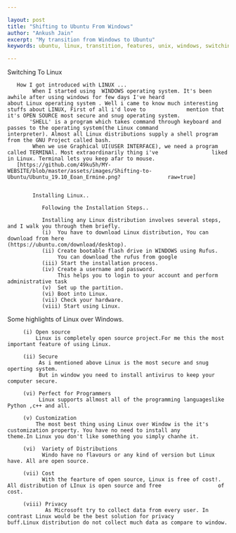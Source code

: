 ```yaml
---

layout:	post
title: "Shifting to Ubuntu From Windows"
author: "Ankush Jain"
excerpt: "My transition from Windows to Ubuntu"
keywords: ubuntu, linux, transtition, features, unix, windows, switching, comparison

---
```


  Switching To Linux
  
       How I got introduced with LINUX ...
            When I started using  WINDOWS operating system. It's been awhile after using windows for few days I've heard                 about Linux operating system . Well i came to know much interesting stuffs about LINUX, First of all i'd love to             mention that it's OPEN SOURCE most secure and snug operating system.
           'SHELL' is a program which takes command through keyboard and passes to the operating system(the Linux command                 interpreter). Almost all Linux distributions supply a shell program from the GNU Project called bash.
            When we use Graphical UI(USER INTERFACE), we need a program called TERMINAl. Most extraordinarily thing i've                 liked in Linux. Terminal lets you keep afar to mouse.
       [https://github.com/49ku5h/MY-WEBSITE/blob/master/assets/images/Shifting-to-Ubuntu/Ubuntu_19.10_Eoan_Ermine.png?               raw=true]


            Installing Linux..
            
               Following the Installation Steps..
               
               Installing any Linux distribution involves several steps, and I walk you through them briefly.
               (i)  You have to download Linux distribution, You can download from here                                                           (https://ubuntu.com/download/desktop).
               (ii) Create bootable flash drive in WINDOWS using Rufus.
                    You can download the rufus from google
               (iii) Start the installation process.
               (iv) Create a username and password.
                    This helps you to login to your account and perform administrative task
               (v)  Set up the partition.
               (vi) Boot into Linux.
               (vii) Check your hardware.
               (viii) Start using Linux.

              
              
   Some highlights of Linux over Windows.
   
         (i) Open source
             Linux is completely open source project.For me this the most important feature of using Linux.
              
         (ii) Secure
              As i mentioned above Linux is the most secure and snug operting system.
              But in window you need to install antivirus to keep your computer secure.
              
         (vi) Perfect for Programmers
              Linux supports allmost all of the programming languageslike Python ,c++ and all.
              
         (v) Customization
             The most best thing using Linux over Window is the it's customization property. You have no need to install any              theme.In Linux you don't like something you simply chanhe it.
              
         (vi)  Variety of Distributions
               Windo have no flavours or any kind of version but Linux have. All are open source.
               
         (vii) Cost
               With the fearture of open source, Linux is free of cost!. All distribution of LInux is open source and free                  of cost.
               
         (viii) Privacy
                As Microsoft try to collect data from every user. In contrast Linux would be the best solution for privacy                   buff.Linux distribution do not collect much data as compare to window.

                 

